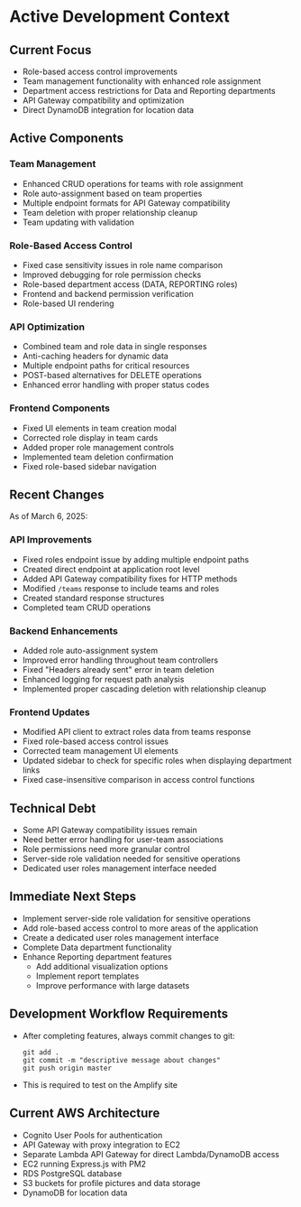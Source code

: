 # Active Development Context

## Current Focus
- Role-based access control improvements
- Team management functionality with enhanced role assignment
- Department access restrictions for Data and Reporting departments
- API Gateway compatibility and optimization
- Direct DynamoDB integration for location data

## Active Components

### Team Management
- Enhanced CRUD operations for teams with role assignment
- Role auto-assignment based on team properties
- Multiple endpoint formats for API Gateway compatibility
- Team deletion with proper relationship cleanup
- Team updating with validation

### Role-Based Access Control
- Fixed case sensitivity issues in role name comparison
- Improved debugging for role permission checks
- Role-based department access (DATA, REPORTING roles)
- Frontend and backend permission verification
- Role-based UI rendering

### API Optimization
- Combined team and role data in single responses
- Anti-caching headers for dynamic data
- Multiple endpoint paths for critical resources
- POST-based alternatives for DELETE operations
- Enhanced error handling with proper status codes

### Frontend Components
- Fixed UI elements in team creation modal
- Corrected role display in team cards
- Added proper role management controls
- Implemented team deletion confirmation
- Fixed role-based sidebar navigation

## Recent Changes
As of March 6, 2025:

### API Improvements
- Fixed roles endpoint issue by adding multiple endpoint paths
- Created direct endpoint at application root level
- Added API Gateway compatibility fixes for HTTP methods
- Modified `/teams` response to include teams and roles
- Created standard response structures
- Completed team CRUD operations

### Backend Enhancements
- Added role auto-assignment system
- Improved error handling throughout team controllers
- Fixed "Headers already sent" error in team deletion
- Enhanced logging for request path analysis
- Implemented proper cascading deletion with relationship cleanup

### Frontend Updates
- Modified API client to extract roles data from teams response
- Fixed role-based access control issues
- Corrected team management UI elements
- Updated sidebar to check for specific roles when displaying department links
- Fixed case-insensitive comparison in access control functions

## Technical Debt
- Some API Gateway compatibility issues remain
- Need better error handling for user-team associations
- Role permissions need more granular control
- Server-side role validation needed for sensitive operations
- Dedicated user roles management interface needed

## Immediate Next Steps
- Implement server-side role validation for sensitive operations
- Add role-based access control to more areas of the application
- Create a dedicated user roles management interface
- Complete Data department functionality
- Enhance Reporting department features
  - Add additional visualization options
  - Implement report templates
  - Improve performance with large datasets

## Development Workflow Requirements
- After completing features, always commit changes to git:
  ```
  git add .
  git commit -m "descriptive message about changes"
  git push origin master
  ```
- This is required to test on the Amplify site

## Current AWS Architecture
- Cognito User Pools for authentication
- API Gateway with proxy integration to EC2
- Separate Lambda API Gateway for direct Lambda/DynamoDB access
- EC2 running Express.js with PM2
- RDS PostgreSQL database
- S3 buckets for profile pictures and data storage
- DynamoDB for location data